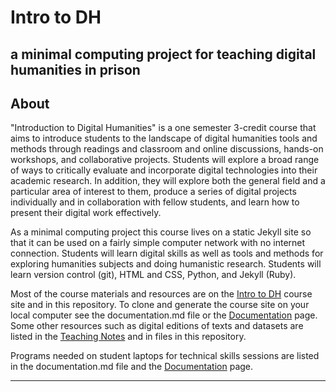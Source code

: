 # Intro to DH
## a minimal computing project for teaching digital humanities in prison

## About

"Introduction to Digital Humanities" is a one semester 3-credit course that aims to introduce students to the landscape of digital humanities tools and methods through readings and classroom and online discussions, hands-on workshops, and collaborative projects. Students will explore a broad range of ways to critically evaluate and incorporate digital technologies into their academic research. In addition, they will explore both the general field and a particular area of interest to them, produce a series of digital projects individually and in collaboration with fellow students, and learn how to present their digital work effectively.

As a minimal computing project this course lives on a static Jekyll site so that it can be used on a fairly simple computer network with no internet connection. Students will learn digital skills as well as tools and methods for exploring humanities subjects and doing humanistic research. Students will learn version control (git), HTML and CSS, Python, and Jekyll (Ruby).

Most of the course materials and resources are on the [Intro to DH](https://binipringle.github.io/intro-to-dh/) course site and in this repository. To clone and generate the course site on your local computer see the documentation.md file or the [Documentation](https://binipringle.github.io/intro-to-dh/documentation/) page.  Some other resources such as digital editions of texts and datasets are listed in the [Teaching Notes](https://binipringle.github.io/intro-to-dh/texts/teaching-notes/) and in files in this repository.

Programs needed on student laptops for technical skills sessions are listed in the documentation.md file and the [Documentation](https://binipringle.github.io/intro-to-dh/documentation/) page.  

---
